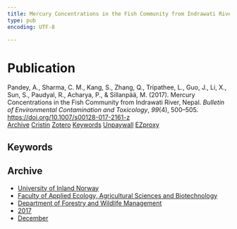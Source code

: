 ```yaml
---
title: Mercury Concentrations in the Fish Community from Indrawati River, Nepal
type: pub
encoding: UTF-8

---
```

<h1>Publication</h1>
<article id="csl-bib-container-MZYV9VUJ" class="csl-bib-container">
  <div class="csl-bib-body"> <div class="csl-entry">Pandey, A., Sharma, C. M., Kang, S., Zhang, Q., Tripathee, L., Guo, J., Li, X., Sun, S., Paudyal, R., Acharya, P., &#38; Sillanpää, M. (2017). Mercury Concentrations in the Fish Community from Indrawati River, Nepal. <i>Bulletin of Environmental Contamination and Toxicology</i>, <i>99</i>(4), 500–505. <a href="https://doi.org/10.1007/s00128-017-2161-z">https://doi.org/10.1007/s00128-017-2161-z</a></div> </div>
  <div class="csl-bib-buttons">
    <a href="#taxonomy-article-MZYV9VUJ" alt="archive" class="csl-bib-button">Archive</a>
    <a href="https://app.cristin.no/results/show.jsf?id=1523583" alt="Cristin" class="csl-bib-button">Cristin</a>
    <a href="http://zotero.org/groups/5881554/items/MZYV9VUJ" alt="Zotero" class="csl-bib-button">Zotero</a>
    <a href="#keywords-article-MZYV9VUJ" alt="keywords" class="csl-bib-button">Keywords</a>
    <a href="https://doi.org/10.1007/s00128-017-2161-z" alt="Unpaywall" class="csl-bib-button">Unpaywall</a>
    <a href="https://doi.org/10.1007/s00128-017-2161-z" alt="EZproxy" class="csl-bib-button">EZproxy</a>
  </div>
  <div id="csl-bib-meta-container-MZYV9VUJ"></div>
</article>
<div id="csl-bib-meta-MZYV9VUJ" class="csl-bib-meta">
  <article id="keywords-article-MZYV9VUJ" class="keywords-article">
    <h1>Keywords</h1>
    
  </article>
  <article id="taxonomy-article-MZYV9VUJ" class="taxonomy-article">
    <h1>Archive</h1>
    <ul>
      <li>
        <a href="/en/archive/?key=3DCRN523">University of Inland Norway</a>
      </li>
      <li>
        <a href="/en/archive/?key=T77LXH6D">Faculty of Applied Ecology, Agricultural Sciences and Biotechnology</a>
      </li>
      <li>
        <a href="/en/archive/?key=7TRARPE3">Department of Forestry and Wildlife Management</a>
      </li>
      <li>
        <a href="/en/archive/?key=QVBAYKNY">2017</a>
      </li>
      <li>
        <a href="/en/archive/?key=4G7DYTMM">December</a>
      </li>
    </ul>
  </article>
</div>
